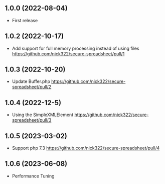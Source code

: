 ## 1.0.0 (2022-08-04)

* First release

## 1.0.2 (2022-10-17)

* Add support for full memory processing instead of using files https://github.com/nick322/secure-spreadsheet/pull/1

## 1.0.3 (2022-10-20)

* Update Buffer.php  https://github.com/nick322/secure-spreadsheet/pull/2

## 1.0.4 (2022-12-5)

* Using the SimpleXMLElement https://github.com/nick322/secure-spreadsheet/pull/3

## 1.0.5 (2023-03-02)

* Support php 7.3 https://github.com/nick322/secure-spreadsheet/pull/4

## 1.0.6 (2023-06-08)

* Performance Tuning
